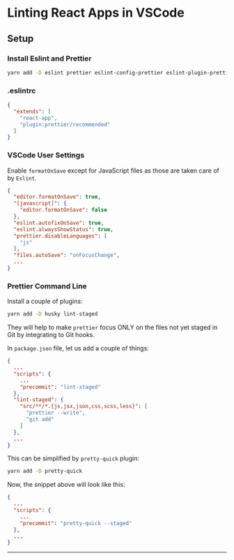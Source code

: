 # Linting React Apps in VSCode

## Setup

### Install Eslint and Prettier

``` bash
yarn add -D eslint prettier eslint-config-prettier eslint-plugin-prettier
```

### .eslintrc

``` json
{
  "extends": [
    "react-app",
    "plugin:prettier/recommended"
  ]
}
```

### VSCode User Settings

Enable `formatOnSave` except for JavaScript files as those are taken care of by `Eslint`.

``` json
{
  "editor.formatOnSave": true,
  "[javascript]": {
    "editor.formatOnSave": false
  },
  "eslint.autofixOnSave": true,
  "eslint.alwaysShowStatus": true,
  "prettier.disableLanguages": [
    "js"
  ],
  "files.autoSave": "onFocusChange",
  ...
}
```

### Prettier Command Line

Install a couple of plugins:

``` bash
yarn add -D husky lint-staged
```

They will help to make `prettier` focus ONLY on the files not yet staged in Git by integrating to Git hooks.

In `package.json` file, let us add a couple of things:

``` json
{
  ...
  "scripts": {
    ...
    "precommit": "lint-staged"
  },
  "lint-staged": {
    "src/**/*.{js,jsx,json,css,scss,less}": [
      "prettier --write",
      "git add"
    ]
  },
  ...
}
```

This can be simplified by `pretty-quick` plugin:

``` bash
yarn add -D pretty-quick
```

Now, the snippet above will look like this:

``` json
{
  ...
  "scripts": {
    ...
    "precommit": "pretty-quick --staged"
  },
  ...
}
```

---
